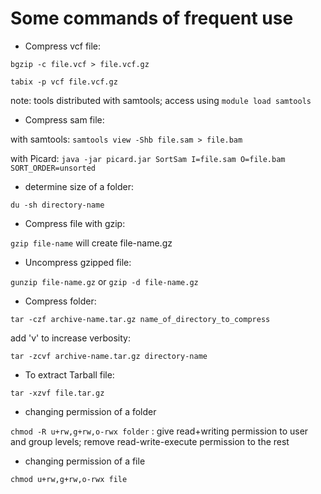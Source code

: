 # Some commands of frequent use

* Compress vcf file:

`bgzip -c file.vcf > file.vcf.gz`

`tabix -p vcf file.vcf.gz`

note: tools distributed with samtools; access using `module load samtools`

* Compress sam file:

with samtools:
`samtools view -Shb file.sam > file.bam`

with Picard:
`java -jar picard.jar SortSam I=file.sam O=file.bam SORT_ORDER=unsorted` 

* determine size of a folder:

`du -sh directory-name`

* Compress file with gzip:

`gzip file-name` will create file-name.gz

* Uncompress gzipped file:

`gunzip file-name.gz` or `gzip -d file-name.gz`

* Compress folder:

`tar -czf archive-name.tar.gz name_of_directory_to_compress`

add 'v' to increase verbosity:

`tar -zcvf archive-name.tar.gz directory-name`

* To extract Tarball file:

`tar -xzvf file.tar.gz`

* changing permission of a folder

`chmod -R u+rw,g+rw,o-rwx folder`  : give read+writing permission to user and group levels; remove read-write-execute permission to the rest

* changing permission of a file

`chmod u+rw,g+rw,o-rwx file`
